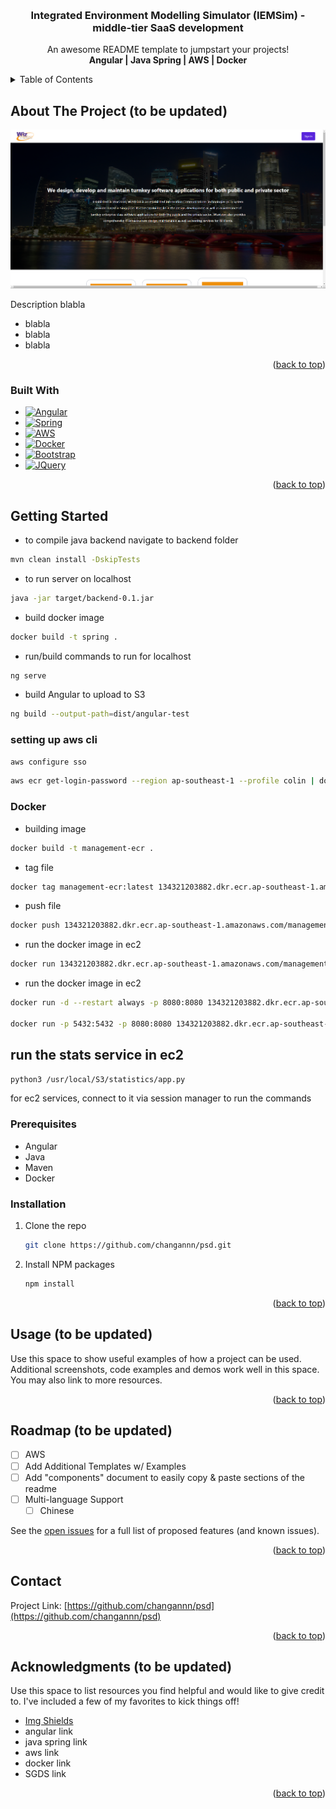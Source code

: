 <!-- Improved compatibility of back to top link: See: https://github.com/othneildrew/Best-README-Template/pull/73 -->
<a name="readme-top"></a>

<!-- PROJECT LOGO -->
<br />
<div align="center">

  <h3 align="center">Integrated Environment Modelling Simulator (IEMSim) - middle-tier SaaS development</h3>

  <p align="center">
    An awesome README template to jumpstart your projects!
    <br />
    <a><strong>Angular | Java Spring | AWS | Docker </strong></a>

  </p>
</div>



<!-- TABLE OF CONTENTS -->
<details>
  <summary>Table of Contents</summary>
  <ol>
    <li>
      <a href="#about-the-project">About The Project</a>
      <ul>
        <li><a href="#built-with">Built With</a></li>
      </ul>
    </li>
    <li>
      <a href="#getting-started">Getting Started</a>
      <ul>
        <li><a href="#prerequisites">Prerequisites</a></li>
        <li><a href="#installation">Installation</a></li>
      </ul>
    </li>
    <li><a href="#usage">Usage</a></li>
    <li><a href="#roadmap">Roadmap</a></li>
    <li><a href="#contact">Contact</a></li>
    <li><a href="#acknowledgments">Acknowledgments</a></li>
  </ol>
</details>



<!-- ABOUT THE PROJECT -->
## About The Project (to be updated)

[![Product Name Screen Shot][product-screenshot]](https://example.com)

Description
blabla
* blabla
* blabla
* blabla

<p align="right">(<a href="#readme-top">back to top</a>)</p>



### Built With

* [![Angular][Angular.io]][Angular-url]
* [![Spring][spring.io]][spring-url]
* [![AWS][aws.io]][aws-url]
* [![Docker][docker.io]][docker-url]
* [![Bootstrap][Bootstrap.com]][Bootstrap-url]
* [![JQuery][JQuery.com]][JQuery-url]

<p align="right">(<a href="#readme-top">back to top</a>)</p>



<!-- GETTING STARTED -->
## Getting Started

* to compile java backend navigate to backend folder
```bash
mvn clean install -DskipTests
```

* to run server on localhost
```bash
java -jar target/backend-0.1.jar
```

* build docker image
```bash
docker build -t spring .
```

* run/build commands to run for localhost
```bash
ng serve
```

* build Angular to upload to S3
```bash
ng build --output-path=dist/angular-test
```

### setting up aws cli
```bash
aws configure sso
```
```bash
aws ecr get-login-password --region ap-southeast-1 --profile colin | docker login --username AWS --password-stdin 134321203882.dkr.ecr.ap-southeast-1.amazonaws.com
```

### Docker
* building image
```bash
docker build -t management-ecr .
```
* tag file
```bash
docker tag management-ecr:latest 134321203882.dkr.ecr.ap-southeast-1.amazonaws.com/management-ecr:latest
```
* push file
```bash
docker push 134321203882.dkr.ecr.ap-southeast-1.amazonaws.com/management-ecr:latest
```
* run the docker image in ec2
```bash
docker run 134321203882.dkr.ecr.ap-southeast-1.amazonaws.com/management-ecr:latest
```
* run the docker image in ec2
```bash
docker run -d --restart always -p 8080:8080 134321203882.dkr.ecr.ap-southeast-1.amazonaws.com/management-ecr:latest

docker run -p 5432:5432 -p 8080:8080 134321203882.dkr.ecr.ap-southeast-1.amazonaws.com/management-ecr:latest
```

## run the stats service in ec2
```bash
python3 /usr/local/S3/statistics/app.py
```

for ec2 services, connect to it via session manager to run the commands

### Prerequisites
* Angular
* Java
* Maven
* Docker

### Installation

1. Clone the repo
   ```sh
   git clone https://github.com/changannn/psd.git
   ```
2. Install NPM packages
   ```sh
   npm install
   ```

<p align="right">(<a href="#readme-top">back to top</a>)</p>



<!-- USAGE EXAMPLES -->
## Usage (to be updated)

Use this space to show useful examples of how a project can be used. Additional screenshots, code examples and demos work well in this space. You may also link to more resources.

<p align="right">(<a href="#readme-top">back to top</a>)</p>



<!-- ROADMAP -->
## Roadmap (to be updated)

- [ ] AWS
- [ ] Add Additional Templates w/ Examples
- [ ] Add "components" document to easily copy & paste sections of the readme
- [ ] Multi-language Support
    - [ ] Chinese

See the [open issues](https://github.com/othneildrew/Best-README-Template/issues) for a full list of proposed features (and known issues).

<p align="right">(<a href="#readme-top">back to top</a>)</p>

<!-- CONTACT -->
## Contact

Project Link: [https://github.com/changannn/psd](https://github.com/changannn/psd)

<p align="right">(<a href="#readme-top">back to top</a>)</p>



<!-- ACKNOWLEDGMENTS -->
## Acknowledgments (to be updated)

Use this space to list resources you find helpful and would like to give credit to. I've included a few of my favorites to kick things off!

* [Img Shields](https://shields.io)
* angular link
* java spring link
* aws link
* docker link
* SGDS link

<p align="right">(<a href="#readme-top">back to top</a>)</p>



<!-- MARKDOWN LINKS & IMAGES -->
<!-- https://www.markdownguide.org/basic-syntax/#reference-style-links -->
[product-screenshot]: images/screenshot.png
[Angular.io]: https://img.shields.io/badge/Angular-DD0031?style=for-the-badge&logo=angular&logoColor=white
[Angular-url]: https://angular.io/
[spring.io]: https://img.shields.io/badge/SpringBoot-6DB33F?style=flat-square&logo=Spring&logoColor=white
[spring-url]: https://spring.io/
[docker.io]: https://img.shields.io/badge/docker-%230db7ed.svg?style=for-the-badge&logo=docker&logoColor=white
[docker-url]: https://www.docker.com/
[aws.io]: https://img.shields.io/badge/AWS-%23FF9900.svg?style=for-the-badge&logo=amazon-aws&logoColor=white
[aws-url]: https://aws.amazon.com/
[Bootstrap.com]: https://img.shields.io/badge/Bootstrap-563D7C?style=for-the-badge&logo=bootstrap&logoColor=white
[Bootstrap-url]: https://getbootstrap.com
[JQuery.com]: https://img.shields.io/badge/jQuery-0769AD?style=for-the-badge&logo=jquery&logoColor=white
[JQuery-url]: https://jquery.com 
